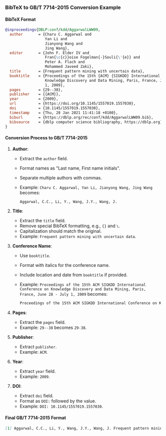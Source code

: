 ### BibTeX to GB/T 7714-2015 Conversion Example

#### BibTeX Format
```bibtex
@inproceedings{DBLP:conf/kdd/AggarwalLWW09,
  author       = {Charu C. Aggarwal and
                  Yan Li and
                  Jianyong Wang and
                  Jing Wang},
  editor       = {John F. Elder IV and
                  Fran{\c{c}}oise Fogelman{-}Souli{\'{e}} and
                  Peter A. Flach and
                  Mohammed Javeed Zaki},
  title        = {Frequent pattern mining with uncertain data},
  booktitle    = {Proceedings of the 15th {ACM} {SIGKDD} International Conference on
                  Knowledge Discovery and Data Mining, Paris, France, June 28 - July
                  1, 2009},
  pages        = {29--38},
  publisher    = {{ACM}},
  year         = {2009},
  url          = {https://doi.org/10.1145/1557019.1557030},
  doi          = {10.1145/1557019.1557030},
  timestamp    = {Thu, 28 Jan 2021 11:41:18 +0100},
  biburl       = {https://dblp.org/rec/conf/kdd/AggarwalLWW09.bib},
  bibsource    = {dblp computer science bibliography, https://dblp.org}
}
```

#### Conversion Process to GB/T 7714-2015
1. **Author**:
   - Extract the `author` field.
   - Format names as "Last name, First name initials".
   - Separate multiple authors with commas.
   - Example: `Charu C. Aggarwal, Yan Li, Jianyong Wang, Jing Wang` becomes:
     
     ```markdown
     Aggarwal, C.C., Li, Y., Wang, J.Y., Wang, J.
     ```

2. **Title**:
   - Extract the `title` field.
   - Remove special BibTeX formatting, e.g., `{}` and `\`.
   - Capitalization should match the original.
   - Example: `Frequent pattern mining with uncertain data`.

3. **Conference Name**:
   - Use `booktitle`.
   - Format with italics for the conference name.
   - Include location and date from `booktitle` if provided.
   - Example: `Proceedings of the 15th ACM SIGKDD International Conference on Knowledge Discovery and Data Mining, Paris, France, June 28 - July 1, 2009` becomes:
     
     ```markdown
     Proceedings of the 15th ACM SIGKDD International Conference on Knowledge Discovery and Data Mining, Paris, France, 2009.
     ```

4. **Pages**:
   - Extract the `pages` field.
   - Example: `29--38` becomes `29-38`.

5. **Publisher**:
   - Extract `publisher`.
   - Example: `ACM`.

6. **Year**:
   - Extract `year` field.
   - Example: `2009`.

7. **DOI**:
   - Extract `doi` field.
   - Format as `DOI:` followed by the value.
   - Example: `DOI: 10.1145/1557019.1557030`.

#### Final GB/T 7714-2015 Format
```markdown
[1] Aggarwal, C.C., Li, Y., Wang, J.Y., Wang, J. Frequent pattern mining with uncertain data[C]. Proceedings of the 15th ACM SIGKDD International Conference on Knowledge Discovery and Data Mining, Paris, France, 2009: 29-38. DOI: 10.1145/1557019.1557030.
```

